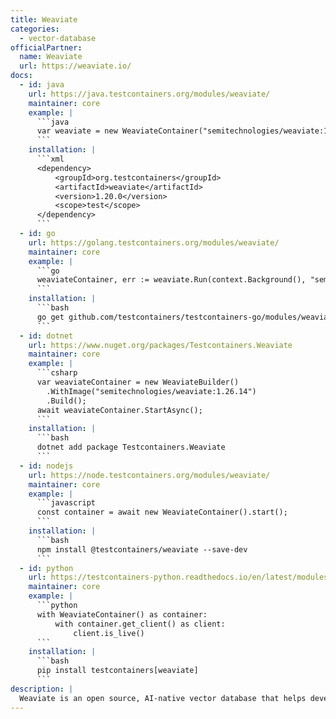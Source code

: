 ```yaml
---
title: Weaviate
categories:
  - vector-database
officialPartner:
  name: Weaviate
  url: https://weaviate.io/
docs:
  - id: java
    url: https://java.testcontainers.org/modules/weaviate/
    maintainer: core
    example: |
      ```java
      var weaviate = new WeaviateContainer("semitechnologies/weaviate:1.25.5");
      ```
    installation: |
      ```xml
      <dependency>
          <groupId>org.testcontainers</groupId>
          <artifactId>weaviate</artifactId>
          <version>1.20.0</version>
          <scope>test</scope>
      </dependency>
      ```
  - id: go
    url: https://golang.testcontainers.org/modules/weaviate/
    maintainer: core
    example: |
      ```go
      weaviateContainer, err := weaviate.Run(context.Background(), "semitechnologies/weaviate:1.25.5")
      ```
    installation: |
      ```bash
      go get github.com/testcontainers/testcontainers-go/modules/weaviate
      ```
  - id: dotnet
    url: https://www.nuget.org/packages/Testcontainers.Weaviate
    maintainer: core
    example: |
      ```csharp
      var weaviateContainer = new WeaviateBuilder()
        .WithImage("semitechnologies/weaviate:1.26.14")
        .Build();
      await weaviateContainer.StartAsync();
      ```
    installation: |
      ```bash
      dotnet add package Testcontainers.Weaviate
      ```
  - id: nodejs
    url: https://node.testcontainers.org/modules/weaviate/
    maintainer: core
    example: |
      ```javascript
      const container = await new WeaviateContainer().start();
      ```
    installation: |
      ```bash
      npm install @testcontainers/weaviate --save-dev
      ```
  - id: python
    url: https://testcontainers-python.readthedocs.io/en/latest/modules/weaviate/README.html
    maintainer: core
    example: |
      ```python
      with WeaviateContainer() as container:
          with container.get_client() as client:
              client.is_live()
      ```
    installation: |
      ```bash
      pip install testcontainers[weaviate]
      ```
description: |
  Weaviate is an open source, AI-native vector database that helps developers create intuitive and reliable AI-powered applications.
---
```

